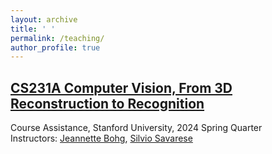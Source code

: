 ```yaml
---
layout: archive
title: ' '
permalink: /teaching/
author_profile: true
---
```


## [CS231A Computer Vision, From 3D Reconstruction to Recognition](https://web.stanford.edu/class/cs231a/)
Course Assistance, Stanford University, 2024 Spring Quarter<br />
Instructors: [Jeannette Bohg](https://web.stanford.edu/~bohg/), [Silvio Savarese](https://wayback.stanford.edu/was/20180314115226mp_/http://cvgl.stanford.edu/silvio/)
